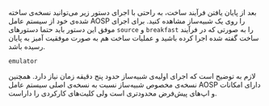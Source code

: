 

بعد از پایان یافتن فرآیند ساخت، به راحتی با اجرای دستور زیر می‌توانید نسخه‌ی ساخته شده‌ی خود از سیستم عامل AOSP را روی یک شبیه‌ساز مشاهده کنید. برای اجرای موفق این دستور باید حتما دستورهای `source` و `breakfast` را به صورتی که در فرآیند ساخت گفته شده اجرا کرده باشید و عملیات ساخت هم به صورت موفقیت آمیز به پایان رسیده باشد.

~~~ text
emulator
~~~


لازم به توضیح است که اجرای اولیه‌ی شبیه‌ساز حدود پنج دقیقه زمان نیاز دارد. همچنین نسخه‌ی مخصوص شبیه‌ساز نسبت به نسخه‌ی اصلی سیستم عامل AOSP دارای امکانات و اپ‌های پیش‌فرض محدودتری است ولی کلیت‌های کارکردی را داراست.
